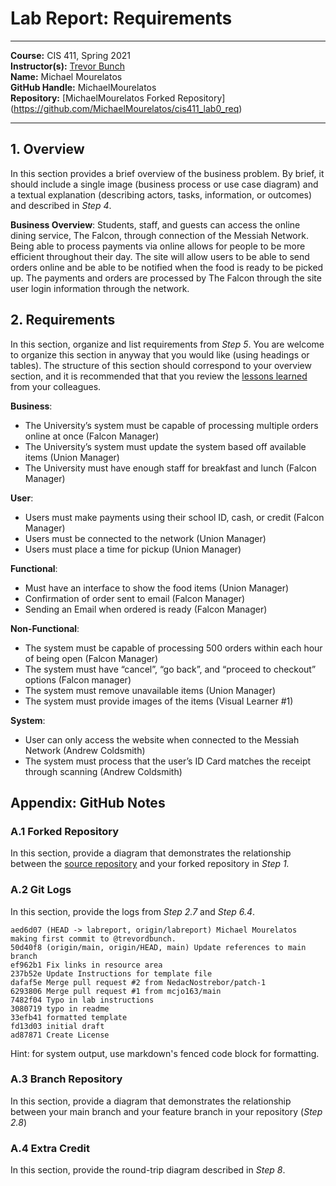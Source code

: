 # Lab Report: Requirements
___
**Course:** CIS 411, Spring 2021  
**Instructor(s):** [Trevor Bunch](https://github.com/trevordbunch)  
**Name:** Michael Mourelatos  
**GitHub Handle:** MichaelMourelatos  
**Repository:** [MichaelMourelatos Forked Repository] (https://github.com/MichaelMourelatos/cis411_lab0_req)
___

## 1. Overview
In this section provides a brief overview of the business problem.  By brief, it should include a single image (business process or use case diagram) and a textual explanation (describing actors, tasks, information, or outcomes) and described in *Step 4*.

**Business Overview**: Students, staff, and guests can access the online dining service, The Falcon, through connection of the Messiah Network. Being able to process payments via online allows for people to be more efficient throughout their day. The site will allow users to be able to send orders online and be able to be notified when the food is ready to be picked up. The payments and orders are processed by The Falcon through the site user login information through the network.

## 2. Requirements
In this section, organize and list requirements from *Step 5*.  You are welcome to organize this section in anyway that you would like (using headings or tables).  The structure of this section should correspond to your overview section, and it is recommended that that you review the [lessons learned](../lessonsLearned.md) from your colleagues.

**Business**:
-	The University’s system must be capable of processing multiple orders online at once (Falcon Manager)
-	The University’s system must update the system based off available items (Union Manager)
-	The University must have enough staff for breakfast and lunch (Falcon Manager)

**User**:
-	Users must make payments using their school ID, cash, or credit (Falcon Manager)
-	Users must be connected to the network (Union Manager)
-	Users must place a time for pickup (Union Manager)

**Functional**:
-	Must have an interface to show the food items (Union Manager)
-	Confirmation of order sent to email (Falcon Manager)
-	Sending an Email when ordered is ready (Falcon Manager)

**Non-Functional**:
-	The system must be capable of processing 500 orders within each hour of being open (Falcon Manager)
-	The system must have “cancel”, “go back”, and “proceed to checkout” options (Falcon manager)
-	The system must remove unavailable items (Union Manager)
-	The system must provide images of the items (Visual Learner #1)

**System**:
-	User can only access the website when connected to the Messiah Network (Andrew Coldsmith)
-	The system must process that the user’s ID Card matches the receipt through scanning (Andrew Coldsmith)


## Appendix: GitHub Notes

### A.1 Forked Repository
In this section, provide a diagram that demonstrates the relationship between the [source repository](https://github.com/trevordbunch/cis411_lab0_req) and your forked repository in *Step 1.*  

### A.2 Git Logs
In this section, provide the logs from *Step 2.7* and *Step 6.4*.

```
aed6d07 (HEAD -> labreport, origin/labreport) Michael Mourelatos making first commit to @trevordbunch.
50d40f8 (origin/main, origin/HEAD, main) Update references to main branch
ef962b1 Fix links in resource area
237b52e Update Instructions for template file
dafaf5e Merge pull request #2 from NedacNostrebor/patch-1
6293806 Merge pull request #1 from mcjo163/main
7482f04 Typo in lab instructions
3080719 typo in readme
33efb41 formatted template
fd13d03 initial draft
ad87871 Create License
```


Hint: for system output, use markdown's fenced code block for formatting.

### A.3 Branch Repository
In this section, provide a diagram that demonstrates the relationship between your main branch and your feature branch in your repository (*Step 2.8*)

### A.4 Extra Credit
In this section, provide the round-trip diagram described in *Step 8*.